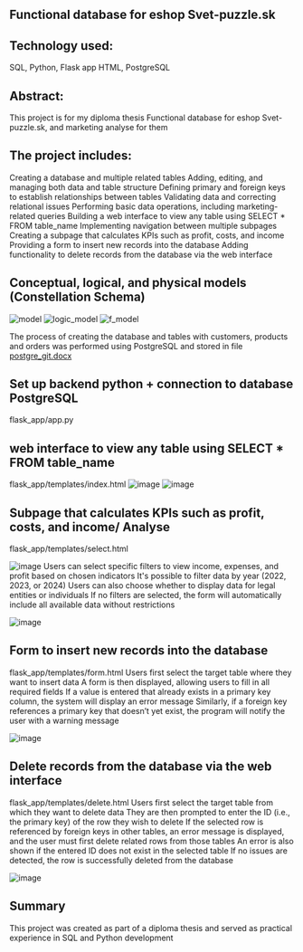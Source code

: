Functional database for eshop Svet-puzzle.sk
------------------------------------------

Technology used:
--------------------------------------------
SQL, Python, Flask app HTML, PostgreSQL 

Abstract:
-------------------------------------------
This project is for my diploma thesis Functional database for eshop Svet-puzzle.sk, and marketing analyse for them 

The project includes:
-----------------------------------------------------------------------------------------------------------------------
Creating a database and multiple related tables
Adding, editing, and managing both data and table structure
Defining primary and foreign keys to establish relationships between tables
Validating data and correcting relational issues
Performing basic data operations, including marketing-related queries
Building a web interface to view any table using SELECT * FROM table_name
Implementing navigation between multiple subpages
Creating a subpage that calculates KPIs such as profit, costs, and income
Providing a form to insert new records into the database
Adding functionality to delete records from the database via the web interface



 Conceptual, logical, and physical models (Constellation Schema)
----------------------------------------------------------------------------------------------------------------------------------------------------------------
![model](https://github.com/user-attachments/assets/499b3d95-37b2-40c3-8004-cafdcf43c001)
![logic_model](https://github.com/user-attachments/assets/c5994ee0-49fe-4f52-baed-a4b7ddd66308)
![f_model](https://github.com/user-attachments/assets/870ad322-60e5-42e5-a004-c172af25c031)

The process of creating the database and tables with customers, products and orders was performed using PostgreSQL and stored in file 
[postgre_git.docx](https://github.com/user-attachments/files/19274187/postgre_git.docx)



Set up backend python + connection to database PostgreSQL
-------------------------------------------------------------
flask_app/app.py

web interface to view any table using SELECT * FROM table_name
------------------------------
flask_app/templates/index.html
![image](https://github.com/user-attachments/assets/89504f9d-559f-412e-9973-1d4879e0aac0)
![image](https://github.com/user-attachments/assets/1f9a7eca-6464-4fbd-bf4a-77066483b521)

Subpage that calculates KPIs such as profit, costs, and income/ Analyse
------------------------------
flask_app/templates/select.html

![image](https://github.com/user-attachments/assets/342f234f-fbff-447e-979e-01b3ba9cfbed)
Users can select specific filters to view income, expenses, and profit based on chosen indicators
It's possible to filter data by year (2022, 2023, or 2024)
Users can also choose whether to display data for legal entities or individuals
If no filters are selected, the form will automatically include all available data without restrictions

![image](https://github.com/user-attachments/assets/c7aed052-e971-4693-a7f3-e628036d7342)

Form to insert new records into the database
---------------------------------------------
flask_app/templates/form.html
Users first select the target table where they want to insert data
A form is then displayed, allowing users to fill in all required fields
If a value is entered that already exists in a primary key column, the system will display an error message
Similarly, if a foreign key references a primary key that doesn’t yet exist, the program will notify the user with a warning message

![image](https://github.com/user-attachments/assets/b8c7003d-f39e-401b-a847-389525083198)



Delete records from the database via the web interface
------------------------------------------------------
flask_app/templates/delete.html
Users first select the target table from which they want to delete data
They are then prompted to enter the ID (i.e., the primary key) of the row they wish to delete
If the selected row is referenced by foreign keys in other tables, an error message is displayed, and the user must first delete related rows from those tables
An error is also shown if the entered ID does not exist in the selected table
If no issues are detected, the row is successfully deleted from the database


![image](https://github.com/user-attachments/assets/5e0ff6e5-6495-430f-8d40-d543e3c1c9e7)








Summary
--------------------
This project was created as part of a diploma thesis and served as practical experience in SQL and Python development











